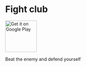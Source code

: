 # Fight club

<a href='https://play.google.com/store/apps/details?id=com.carapacik.fightclub'><img alt='Get it on Google Play' src='https://play.google.com/intl/en_us/badges/images/generic/en_badge_web_generic.png' height='100px'/></a>

Beat the enemy and defend yourself
